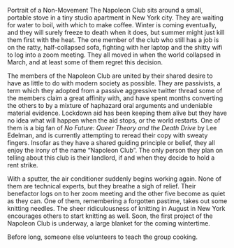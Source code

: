 Portrait of a Non-Movement
The Napoleon Club sits around a small, portable stove in a tiny studio apartment in New York city. They are waiting for water to boil, with which to make coffee. Winter is coming eventually, and they will surely freeze to death when it does, but summer might just kill them first with the heat. The one member of the club who still has a job is on the ratty, half-collapsed sofa, fighting with her laptop and the shitty wifi to log into a zoom meeting. They all moved in when the world collapsed in March, and at least some of them regret this decision.

The members of the Napoleon Club are united by their shared desire to have as little to do with modern society as possible. They are passivists, a term which they adopted from a passive aggressive twitter thread some of the members claim a great affinity with, and have spent months converting the others to by a mixture of haphazard oral arguments and undeniable material evidence. Lockdown aid has been keeping them alive but they have no idea what will happen when the aid stops, or the world restarts. One of them is a big fan of *No Future: Queer Theory and the Death Drive* by Lee Edelman, and is currently attempting to reread their copy with sweaty fingers. Insofar as they have a shared guiding principle or belief, they all enjoy the irony of the name “Napoleon Club”. The only person they plan on telling about this club is their landlord, if and when they decide to hold a rent strike.

With a sputter, the air conditioner suddenly begins working again. None of them are technical experts, but they breathe a sigh of relief. Their benefactor logs on to her zoom meeting and the other five become as quiet as they can. One of them, remembering a forgotten pastime, takes out some knitting needles. The sheer ridiculousness of knitting in August in New York encourages others to start knitting as well. Soon, the first project of the Napoleon Club is underway, a large blanket for the coming wintertime.

Before long, someone else volunteers to teach the group cooking.
